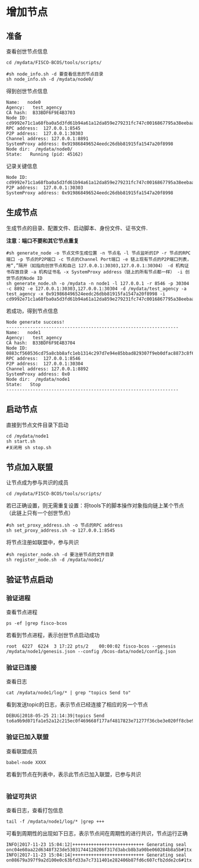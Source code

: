 # 增加节点

## 准备

查看创世节点信息

``` shell
cd /mydata/FISCO-BCOS/tools/scripts/

#sh node_info.sh -d 要查看信息的节点目录
sh node_info.sh -d /mydata/node0/
```

得到创世节点信息

``` shell
Name:   node0
Agency:   test_agency
CA hash:  B33BDF6F9E4B3703
Node ID:  cd9992e71c1a68fba0a5d3fd61b94a61a12da859e279231fc747c0016867795a38eebaacb608032b59d9516b093186aed34ccd5015444b679df50c2b3b99e643
RPC address:  127.0.0.1:8545
P2P address:  127.0.0.1:30303
Channel address: 127.0.0.1:8891
SystemProxy address: 0x919868496524eedc26dbb81915fa1547a20f8998
Node dir:  /mydata/node0/
State:   Running (pid: 45162)
```

记录关键信息

``` log
Node ID:  cd9992e71c1a68fba0a5d3fd61b94a61a12da859e279231fc747c0016867795a38eebaacb608032b59d9516b093186aed34ccd5015444b679df50c2b3b99e643
P2P address:  127.0.0.1:30303
SystemProxy address: 0x919868496524eedc26dbb81915fa1547a20f8998
```



## 生成节点

生成节点的目录、配置文件、启动脚本、身份文件、证书文件.

**注意：端口不要和其它节点重复**

``` shell
#sh generate_node -o 节点文件生成位置 -n 节点名 -l 节点监听的IP -r 节点的RPC端口 -p 节点的P2P端口 -c 节点的Channel Port端口 -e 链上现有节点的P2P端口列表，用“,”隔开（如指向创世节点和自己 127.0.0.1:30303,127.0.0.1:30304） -d 机构证书存放目录 -a 机构证书名 -x SystemProxy address（链上的所有节点都一样） -i 创世节点的Node ID
sh generate_node.sh -o /mydata -n node1 -l 127.0.0.1 -r 8546 -p 30304 -c 8892 -e 127.0.0.1:30303,127.0.0.1:30304 -d /mydata/test_agency -a test_agency -x 0x919868496524eedc26dbb81915fa1547a20f8998 -i cd9992e71c1a68fba0a5d3fd61b94a61a12da859e279231fc747c0016867795a38eebaacb608032b59d9516b093186aed34ccd5015444b679df50c2b3b99e643
```

若成功，得到节点信息

``` log
Node generate success!
-----------------------------------------------------------------
Name:   node1
Agency:   test_agency
CA hash:  B33BDF6F9E4B3704
Node ID:  0883cf560536cd75a8cbb8afc1eb1314c297d7e94e85bbad829307f9eb0dfac8873c8f6f5717b8855eddc2ca935ed5b3b21a9cee5e04a7b3d2b2f2fe39c77e9a
RPC address:  127.0.0.1:8546
P2P address:  127.0.0.1:30304
Channel address: 127.0.0.1:8892
SystemProxy address: 0x0
Node dir:  /mydata/node1
State:   Stop
-----------------------------------------------------------------
```



## 启动节点

直接到节点文件目录下启动

``` shell
cd /mydata/node1
sh start.sh
#关闭用 sh stop.sh
```



## 节点加入联盟

让节点成为参与共识的成员

```shell
cd /mydata/FISCO-BCOS/tools/scripts/
```

若已正确设置，则无需重复设置：将tools下的脚本操作对象指向链上某个节点（此链上只有一个创世节点）

```shell
#sh set_proxy_address.sh -o 节点的RPC address
sh set_proxy_address.sh -o 127.0.0.1:8545 
```

将节点注册如联盟中，参与共识

```shell
#sh register_node.sh -d 要注册节点的文件目录
sh register_node.sh -d /mydata/node1/
```



## 验证节点启动

### 验证进程

查看节点进程

```shell
ps -ef |grep fisco-bcos
```

若看到节点进程，表示创世节点启动成功

```log
root  6227  6224  3 17:22 pts/2    00:00:02 fisco-bcos --genesis /mydata/node1/genesis.json --config /bcos-data/node1/config.json
```

### 验证已连接

查看日志

``` shell
cat /mydata/node1/log/* | grep "topics Send to"
```

看到发送topic的日志，表示节点已经连接了相应的另一个节点

``` log
DEBUG|2018-05-25 21:14:39|topics Send to6a9b9d071fa1e52a12c215ec0f469668f177af4817823e71277f36cbe3e020ff8cbe953c967fbc4d7467cd0eadd7443212d87c99ad38976b2150eccbc1aaa739@127.0.0.1:30304
```

### 验证已加入联盟

查看联盟成员

```shell
babel-node XXXX
```

若看到节点在列表中，表示此节点已加入联盟，已参与共识

```log

```



### 验证可共识

查看日志，查看打包信息

```shell
tail -f /mydata/node1/log/* |grep +++
```

可看到周期性的出现如下日志，表示节点间在周期性的进行共识，节点运行正确

```log
INFO|2017-11-23 15:04:12|+++++++++++++++++++++++++++ Generating seal onc04e60aa22d6348f323de53031744120206f317d3abcb8b3a90be060284b8a5b#1tx:0time:1511420652136
INFO|2017-11-23 15:04:14|+++++++++++++++++++++++++++ Generating seal on08679a397f9a2d100e0c63bfd33a7c7311401e282406b87fd6c607cfb2dde2c6#1tx:0time:1511420654148
```


